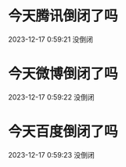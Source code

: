 # 今天腾讯倒闭了吗

2023-12-17 0:59:21 没倒闭

# 今天微博倒闭了吗

2023-12-17 0:59:22 没倒闭

# 今天百度倒闭了吗

2023-12-17 0:59:23 没倒闭

